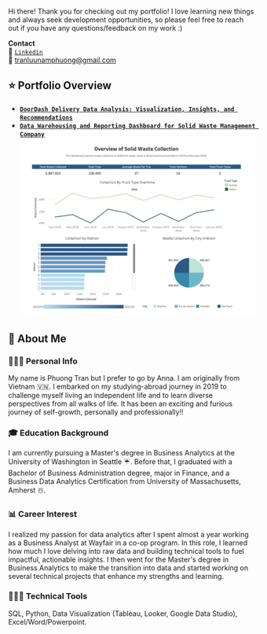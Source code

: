 
Hi there! Thank you for checking out my portfolio! I love learning new things and always seek development opportunities, so please feel free to reach out if you have any questions/feedback on my work :) 

**Contact**\
🔗 [`Linkedin`](https://www.linkedin.com/in/anna-phuong-tran/) \
📩 tranluunamphuong@gmail.com
## ⭐️ Portfolio Overview
- **[`DoorDash Delivery Data Analysis: Visualization, Insights, and Recommendations`](https://github.com/tlnphuong/work-portfolio/tree/main/DoorDash-Delivery-Data-Analysis-Project)**
- **[`Data Warehousing and Reporting Dashboard for Solid Waste Management Company`](doordash.md)**
  ![plot](../Data-Warehousing-Project/Tableau-Dashboard.png)
  
## 👋 About Me
### 👩🏻‍🏫 Personal Info
My name is Phuong Tran but I prefer to go by Anna. I am originally from Vietnam 🇻🇳. I embarked on my studying-abroad journey in 2019 to challenge myself living an independent life and to learn diverse perspectives from all walks of life. It has been an exciting and furious journey of self-growth, personally and professionally!!

### 🎓 Education Background
I am currently pursuing a Master's degree in Business Analytics at the University of Washington in Seattle ☔️. Before that, I graduated with a Bachelor of Business Administration degree, major in Finance, and a Business Data Analytics Certification from University of Massachusetts, Amherst ☃️.

### 📊 Career Interest
I realized my passion for data analytics after I spent almost a year working as a Business Analyst at Wayfair in a co-op program. In this role, I learned how much I love delving into raw data and building technical tools to fuel impactful, actionable insights. I then went for the Master's degree in Business Analytics to make the transition into data and started working on several technical projects that enhance my strengths and learning.

### 👩🏻‍💻 Technical Tools
SQL, Python, Data Visualization (Tableau, Looker, Google Data Studio), Excel/Word/Powerpoint.






